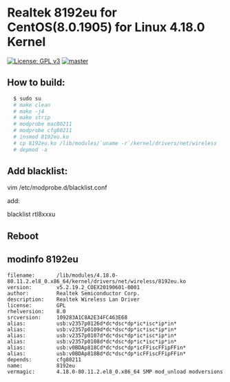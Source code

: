 # Realtek 8192eu for CentOS(8.0.1905) for Linux 4.18.0 Kernel

[![License: GPL v3](https://img.shields.io/badge/License-GPL%20v3-blue.svg)](http://www.gnu.org/licenses/gpl-3.0)
[![master](https://img.shields.io/badge/current-v5.2.19.2-aa11ff.svg)](https://github.com/noud/rtl8192EU_WiFi_linux/releases)

## How to build:

```sh
  $ sudo su
  # make clean
  # make -j4
  # make strip
  # modprobe mac80211
  # modprobe cfg80211
  # insmod 8192eu.ko
  # cp 8192eu.ko /lib/modules/`uname -r`/kernel/drivers/net/wireless
  # depmod -a
```
## Add blacklist:

  vim /etc/modprobe.d/blacklist.conf 
  
 add:
 
  blacklist rtl8xxxu
  
## Reboot

## modinfo 8192eu
```
filename:       /lib/modules/4.18.0-80.11.2.el8_0.x86_64/kernel/drivers/net/wireless/8192eu.ko
version:        v5.2.19.2_COEX20190601-0001
author:         Realtek Semiconductor Corp.
description:    Realtek Wireless Lan Driver
license:        GPL
rhelversion:    8.0
srcversion:     109283A1C8A2E34FC463E68
alias:          usb:v2357p0126d*dc*dsc*dp*ic*isc*ip*in*
alias:          usb:v2357p0109d*dc*dsc*dp*ic*isc*ip*in*
alias:          usb:v2357p0107d*dc*dsc*dp*ic*isc*ip*in*
alias:          usb:v2357p0108d*dc*dsc*dp*ic*isc*ip*in*
alias:          usb:v0BDAp818Cd*dc*dsc*dp*icFFiscFFipFFin*
alias:          usb:v0BDAp818Bd*dc*dsc*dp*icFFiscFFipFFin*
depends:        cfg80211
name:           8192eu
vermagic:       4.18.0-80.11.2.el8_0.x86_64 SMP mod_unload modversions
```
